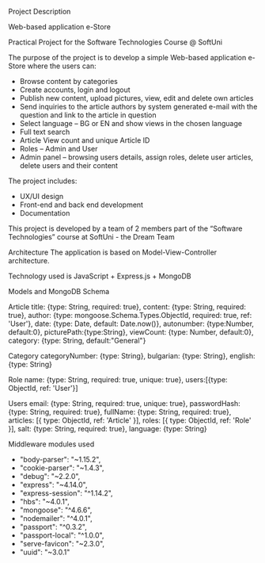Project Description


Web-based application e-Store


Practical Project for the Software Technologies Course @ SoftUni


The purpose of the project is to develop a simple Web-based application e-Store where the users can:
-	Browse content by categories
-	Create accounts, login and logout
-	Publish new content, upload pictures, view, edit and delete own articles
-	Send inquiries to the article authors by system generated e-mail with the question and link to the article in question
-	Select language – BG or EN and show views in the chosen language
-	Full text search
-	Article View count and unique Article ID
-	Roles – Admin and User
-	Admin panel – browsing users details, assign roles, delete user articles, delete users and their content

The project includes:
-	UX/UI design
-	Front-end and back end development
-	Documentation

This project is developed by a team of 2 members part of the “Software Technologies” course at SoftUni  - the Dream Team 

Architecture
The application is based on Model-View-Controller architecture.

Technology used is JavaScript + Express.js + MongoDB



Models and MongoDB Schema

Article
    title: {type: String, required: true},
    content: {type: String, required: true},
    author: {type: mongoose.Schema.Types.ObjectId, required: true, ref: 'User'},
    date: {type: Date, default: Date.now()},
    autonumber: {type:Number, default:0},
    picturePath:{type:String},
    viewCount: {type: Number, default:0},
    category: {type: String, default:"General"}

Category
   categoryNumber: {type: String},
    bulgarian: {type: String},
    english: {type: String}

Role
    name: {type: String, required: true, unique: true},
    users:[{type: ObjectId, ref: 'User'}]

Users
    email: {type: String, required: true, unique: true},
    passwordHash: {type: String, required: true},
     fullName: {type: String, required: true},
     articles: [{ type: ObjectId, ref: 'Article' }],
     roles: [{ type: ObjectId, ref: 'Role' }],
     salt: {type: String, required: true},
    language: {type: String}

Middleware modules used
-	"body-parser": "~1.15.2",
-	"cookie-parser": "~1.4.3",
-	"debug": "~2.2.0",
-	"express": "~4.14.0",
-	"express-session": "^1.14.2",
-	"hbs": "~4.0.1",
-	"mongoose": "^4.6.6",
-	"nodemailer": "^4.0.1",
-	"passport": "^0.3.2",
-	"passport-local": "^1.0.0",
-	"serve-favicon": "~2.3.0",
-	"uuid": "~3.0.1"


